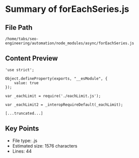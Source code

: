 # Summary of forEachSeries.js
  
## File Path
`/home/tabs/seo-engineering/automation/node_modules/async/forEachSeries.js`

## Content Preview
```
'use strict';

Object.defineProperty(exports, "__esModule", {
    value: true
});

var _eachLimit = require('./eachLimit.js');

var _eachLimit2 = _interopRequireDefault(_eachLimit);

[...truncated...]
```

## Key Points
- File type: .js
- Estimated size: 1576 characters
- Lines: 44
